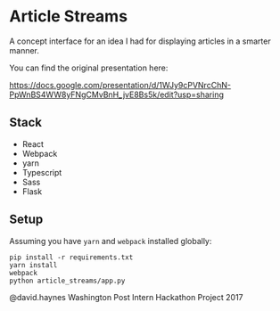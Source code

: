 # Article Streams

A concept interface for an idea I had for displaying articles in a smarter
manner.

You can find the original presentation here:

https://docs.google.com/presentation/d/1WJy9cPVNrcChN-PpWnBS4WW8yFNgCMvBnH_jvE8Bs5k/edit?usp=sharing

## Stack

- React
- Webpack
- yarn
- Typescript
- Sass
- Flask

## Setup

Assuming you have `yarn` and `webpack` installed globally:

```
pip install -r requirements.txt
yarn install
webpack
python article_streams/app.py
```

@david.haynes Washington Post Intern Hackathon Project 2017

